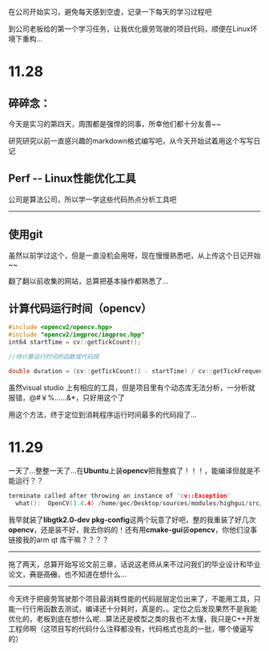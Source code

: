 在公司开始实习，避免每天感到空虚，记录一下每天的学习过程吧

到公司老板给的第一个学习任务，让我优化疲劳驾驶的项目代码，顺便在Linux环境下重构...



# 11.28

## 碎碎念：

今天是实习的第四天，周围都是强悍的同事，所幸他们都十分友善~~

研究研究以前一直感兴趣的markdown格式编写吧，从今天开始试着用这个写写日记



## Perf -- Linux性能优化工具

公司是算法公司，所以学一学这些代码热点分析工具吧

------



##  使用git

虽然以前学过这个，但是一直没机会用呀，现在慢慢熟悉吧，从上传这个日记开始~~

翻了翻以前收集的网站，总算把基本操作都熟悉了...

##  计算代码运行时间（opencv）

```c++
#include <opencv2/opencv.hpp>
#include "opencv2/imgproc/imgproc.hpp"
int64 startTime = cv::getTickCount();

//待计算运行时间的函数或代码段

double duration = (cv::getTickCount() - startTime) / cv::getTickFrequency();  //duration即为所计算运行时间
```

虽然visual studio 上有相应的工具，但是项目里有个动态库无法分析，一分析就报错，@#￥%……&*，只好用这个了

用这个方法，终于定位到消耗程序运行时间最多的代码段了...



# 11.29

一天了...整整一天了...在**Ubuntu**上装**opencv**把我整疯了！！！，能编译但就是不能运行？？

```c
terminate called after throwing an instance of 'cv::Exception'
  what():  OpenCV(3.4.4) /home/gec/Desktop/sources/modules/highgui/src/window.cpp:698: error: (-2:Unspecified error) The function is not implemented. Rebuild the library with Windows, GTK+ 2.x or Carbon support. If you are on Ubuntu or Debian, install libgtk2.0-dev and pkg-config, then re-run cmake or configure script in function 'cvWaitKey'
```

我早就装了**libgtk2.0-dev  pkg-config**这两个玩意了好吧，整的我重装了好几次**opencv**，还是装不好，我去你妈的！还有用**cmake-gui**装**opencv**，你他们没事链接我的arm qt 库干嘛？？？？

------

拖了两天，总算开始写论文前三章，话说这老师从来不过问我们的毕业设计和毕业论文，~~真是高傲~~，也不知道在想什么...

------

今天终于把疲劳驾驶那个项目最消耗性能的代码层层定位出来了，不能用工具，只能一行行用函数去测试，编译还十分耗时，真是的。。定位之后发现果然不是我能优化的，老板到底在想什么呢...算法还是模型之类的我也不太懂，我只是C++开发工程师啊（这项目写的代码什么注释都没有，代码格式也乱的一批，哪个傻逼写的）